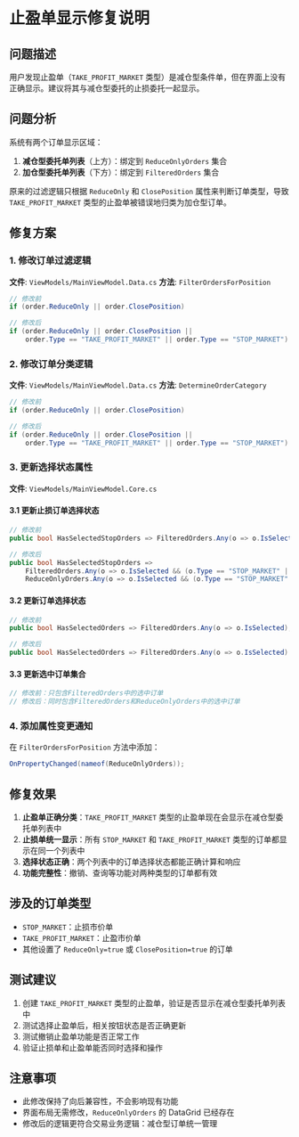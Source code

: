 # 止盈单显示修复说明

## 问题描述
用户发现止盈单（`TAKE_PROFIT_MARKET` 类型）是减仓型条件单，但在界面上没有正确显示。建议将其与减仓型委托的止损委托一起显示。

## 问题分析
系统有两个订单显示区域：
1. **减仓型委托单列表**（上方）：绑定到 `ReduceOnlyOrders` 集合
2. **加仓型委托单列表**（下方）：绑定到 `FilteredOrders` 集合

原来的过滤逻辑只根据 `ReduceOnly` 和 `ClosePosition` 属性来判断订单类型，导致 `TAKE_PROFIT_MARKET` 类型的止盈单被错误地归类为加仓型订单。

## 修复方案
### 1. 修改订单过滤逻辑
**文件**: `ViewModels/MainViewModel.Data.cs`
**方法**: `FilterOrdersForPosition`

```csharp
// 修改前
if (order.ReduceOnly || order.ClosePosition)

// 修改后  
if (order.ReduceOnly || order.ClosePosition || 
    order.Type == "TAKE_PROFIT_MARKET" || order.Type == "STOP_MARKET")
```

### 2. 修改订单分类逻辑
**文件**: `ViewModels/MainViewModel.Data.cs`
**方法**: `DetermineOrderCategory`

```csharp
// 修改前
if (order.ReduceOnly || order.ClosePosition)

// 修改后
if (order.ReduceOnly || order.ClosePosition || 
    order.Type == "TAKE_PROFIT_MARKET" || order.Type == "STOP_MARKET")
```

### 3. 更新选择状态属性
**文件**: `ViewModels/MainViewModel.Core.cs`

#### 3.1 更新止损订单选择状态
```csharp
// 修改前
public bool HasSelectedStopOrders => FilteredOrders.Any(o => o.IsSelected && o.Type == "STOP_MARKET");

// 修改后
public bool HasSelectedStopOrders => 
    FilteredOrders.Any(o => o.IsSelected && (o.Type == "STOP_MARKET" || o.Type == "TAKE_PROFIT_MARKET")) ||
    ReduceOnlyOrders.Any(o => o.IsSelected && (o.Type == "STOP_MARKET" || o.Type == "TAKE_PROFIT_MARKET"));
```

#### 3.2 更新订单选择状态
```csharp
// 修改前
public bool HasSelectedOrders => FilteredOrders.Any(o => o.IsSelected);

// 修改后
public bool HasSelectedOrders => FilteredOrders.Any(o => o.IsSelected) || ReduceOnlyOrders.Any(o => o.IsSelected);
```

#### 3.3 更新选中订单集合
```csharp
// 修改前：只包含FilteredOrders中的选中订单
// 修改后：同时包含FilteredOrders和ReduceOnlyOrders中的选中订单
```

### 4. 添加属性变更通知
在 `FilterOrdersForPosition` 方法中添加：
```csharp
OnPropertyChanged(nameof(ReduceOnlyOrders));
```

## 修复效果
1. **止盈单正确分类**：`TAKE_PROFIT_MARKET` 类型的止盈单现在会显示在减仓型委托单列表中
2. **止损单统一显示**：所有 `STOP_MARKET` 和 `TAKE_PROFIT_MARKET` 类型的订单都显示在同一个列表中
3. **选择状态正确**：两个列表中的订单选择状态都能正确计算和响应
4. **功能完整性**：撤销、查询等功能对两种类型的订单都有效

## 涉及的订单类型
- `STOP_MARKET`：止损市价单
- `TAKE_PROFIT_MARKET`：止盈市价单
- 其他设置了 `ReduceOnly=true` 或 `ClosePosition=true` 的订单

## 测试建议
1. 创建 `TAKE_PROFIT_MARKET` 类型的止盈单，验证是否显示在减仓型委托单列表中
2. 测试选择止盈单后，相关按钮状态是否正确更新
3. 测试撤销止盈单功能是否正常工作
4. 验证止损单和止盈单能否同时选择和操作

## 注意事项
- 此修改保持了向后兼容性，不会影响现有功能
- 界面布局无需修改，`ReduceOnlyOrders` 的 DataGrid 已经存在
- 修改后的逻辑更符合交易业务逻辑：减仓型订单统一管理 